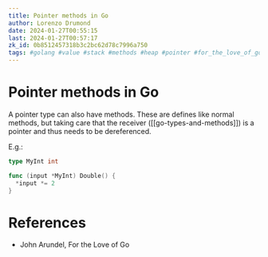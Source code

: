 ```yaml
---
title: Pointer methods in Go
author: Lorenzo Drumond
date: 2024-01-27T00:55:15
last: 2024-01-27T00:57:17
zk_id: 0b8512457318b3c2bc62d78c7996a750
tags: #golang #value #stack #methods #heap #pointer #for_the_love_of_go #programming #pass_by #reference
---
```



# Pointer methods in Go
A pointer type can also have methods. These are defines like normal methods, but taking care that the receiver ([[go-types-and-methods]]) is a pointer and thus needs to be dereferenced.

E.g.:
```go
type MyInt int

func (input *MyInt) Double() {
  *input *= 2
}
```

# References
- John Arundel, For the Love of Go

